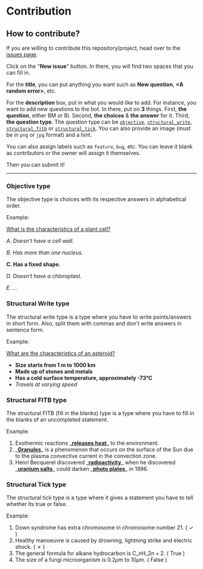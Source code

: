 # Contribution

## How to contribute?

If you are willing to contribute this repository/project, head over to the [issues page](https://github.com/haydenykh/SainsOrScienceBot/issues).

Click on the "**New issue**" button. In there, you will find two spaces that you can fill in.

For the **title**, you can put anything you want such as **New question**, **\<A random error\>**, etc.

For the **description** box, put in what you would like to add. For instance, you want to add new questions to the bot. In there, put on **3** things. First, **the question**, either BM or BI. Second, **the choices** & **the answer** for it. Third, **the question type**. The question type can be [`objective`](#objective-type), [`structural_write`](#structural-write-type), [`structural_fitb`](#structural-fitb-type) or [`structural_tick`](#structural-tick-type). You can also provide an image (must be in `png` or `jpg` format) and a hint.

You can also assign labels such as `feature`, `bug`, etc. You can leave it blank as contributors or the owner will assign it themselves.

Then you can submit it!

---

### Objective type

The objective type is choices with its respective answers in alphabetical order.

Example:

<ins>What is the characteristics of a plant cell?</ins>

_A. Doesn't have a cell wall._

_B. Has more than one nucleus._

**C. Has a fixed shape.**

_D. Doesn't have a chloroplast._

_E. …_

### Structural Write type

The structural write type is a type where you have to write points/answers in short form. Also, split them with commas and don't write answers in sentence form.

Example:

<ins>What are the characteristics of an asteroid?</ins>

-   **Size starts from 1 m to 1000 km**
-   **Made up of stones and metals**
-   **Has a cold surface temperature, approximately -73°C**
-   _Travels at varying speed_

### Structural FITB type

The structural FITB (fill in the blanks) type is a type where you have to fill in the blanks of an uncompleted statement.

Example:

1. Exothermic reactions \_<ins>**releases heat**</ins>\_ to the environment.
2. \_<ins>**Granules**</ins>\_ is a phenomenon that occurs on the surface of the Sun due to the plasma convective current in the convection zone.
3. Henri Becquerel discovered \_<ins>**radioactivity**</ins>\_ when he discovered \_<ins>**uranium salts**</ins>\_ could darken \_<ins>**photo plates**</ins>\_ in 1896.

### Structural Tick type

The structural tick type is a type where it gives a statement you have to tell whether its true or false.

Example:

1. Down syndrome has extra chromosome in chromosome number 21. ( ✓ )
2. Healthy manoeuvre is caused by drowning, lightning strike and electric shock. ( ✗ )
3. The general formula for alkane hydrocarbon is $\text{C}\_{n}\text{H}\_{2n+2}$. ( True )
4. The size of a fungi microorganism is $0.2 \mu \text{m}$ to $10 \mu \text{m}$. ( False )
